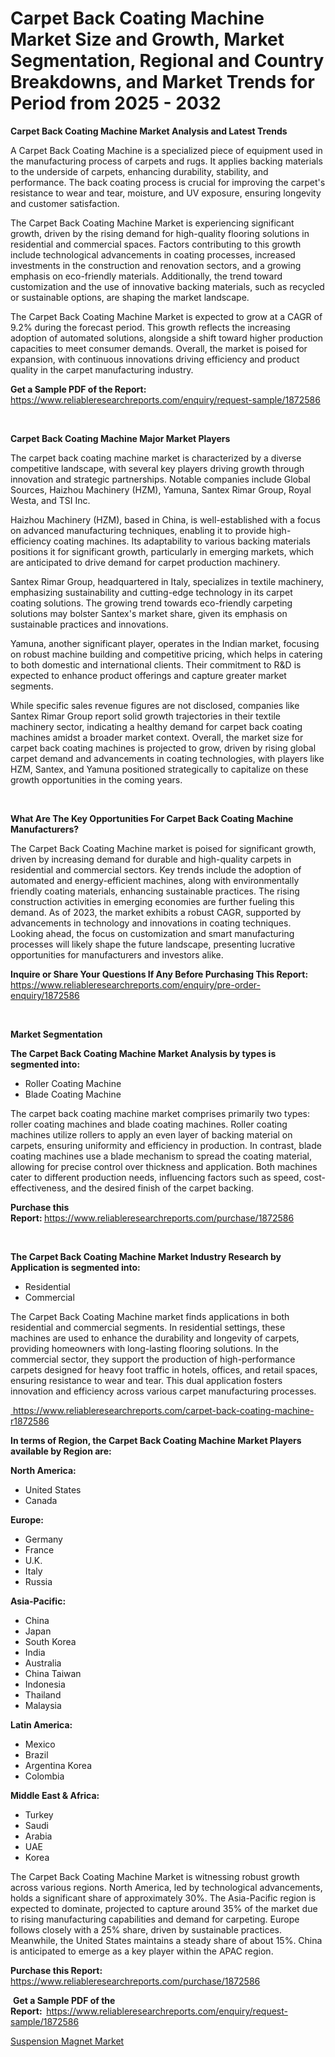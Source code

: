 <p><h1>Carpet Back Coating Machine Market Size and Growth, Market Segmentation, Regional and Country Breakdowns, and Market Trends for Period from 2025 -  2032</h1></p><p><strong>Carpet Back Coating Machine Market Analysis and Latest Trends</strong></p>
<p><p>A Carpet Back Coating Machine is a specialized piece of equipment used in the manufacturing process of carpets and rugs. It applies backing materials to the underside of carpets, enhancing durability, stability, and performance. The back coating process is crucial for improving the carpet's resistance to wear and tear, moisture, and UV exposure, ensuring longevity and customer satisfaction.</p><p>The Carpet Back Coating Machine Market is experiencing significant growth, driven by the rising demand for high-quality flooring solutions in residential and commercial spaces. Factors contributing to this growth include technological advancements in coating processes, increased investments in the construction and renovation sectors, and a growing emphasis on eco-friendly materials. Additionally, the trend toward customization and the use of innovative backing materials, such as recycled or sustainable options, are shaping the market landscape.</p><p>The Carpet Back Coating Machine Market is expected to grow at a CAGR of 9.2% during the forecast period. This growth reflects the increasing adoption of automated solutions, alongside a shift toward higher production capacities to meet consumer demands. Overall, the market is poised for expansion, with continuous innovations driving efficiency and product quality in the carpet manufacturing industry.</p></p>
<p><strong>Get a Sample PDF of the Report:&nbsp;</strong> <a href="https://www.reliableresearchreports.com/enquiry/request-sample/1872586?utm_campaign=3022&utm_medium=2&utm_source=Github&utm_content=ia&utm_term=08042025&utm_id=carpet-back-coating-machine">https://www.reliableresearchreports.com/enquiry/request-sample/1872586</a></p>
<p>&nbsp;</p>
<p><strong>Carpet Back Coating Machine Major Market Players</strong></p>
<p><p>The carpet back coating machine market is characterized by a diverse competitive landscape, with several key players driving growth through innovation and strategic partnerships. Notable companies include Global Sources, Haizhou Machinery (HZM), Yamuna, Santex Rimar Group, Royal Westa, and TSI Inc.</p><p>Haizhou Machinery (HZM), based in China, is well-established with a focus on advanced manufacturing techniques, enabling it to provide high-efficiency coating machines. Its adaptability to various backing materials positions it for significant growth, particularly in emerging markets, which are anticipated to drive demand for carpet production machinery.</p><p>Santex Rimar Group, headquartered in Italy, specializes in textile machinery, emphasizing sustainability and cutting-edge technology in its carpet coating solutions. The growing trend towards eco-friendly carpeting solutions may bolster Santex's market share, given its emphasis on sustainable practices and innovations.</p><p>Yamuna, another significant player, operates in the Indian market, focusing on robust machine building and competitive pricing, which helps in catering to both domestic and international clients. Their commitment to R&D is expected to enhance product offerings and capture greater market segments.</p><p>While specific sales revenue figures are not disclosed, companies like Santex Rimar Group report solid growth trajectories in their textile machinery sector, indicating a healthy demand for carpet back coating machines amidst a broader market context. Overall, the market size for carpet back coating machines is projected to grow, driven by rising global carpet demand and advancements in coating technologies, with players like HZM, Santex, and Yamuna positioned strategically to capitalize on these growth opportunities in the coming years.</p></p>
<p>&nbsp;</p>
<p><strong>What Are The Key Opportunities For Carpet Back Coating Machine Manufacturers?</strong></p>
<p><p>The Carpet Back Coating Machine market is poised for significant growth, driven by increasing demand for durable and high-quality carpets in residential and commercial sectors. Key trends include the adoption of automated and energy-efficient machines, along with environmentally friendly coating materials, enhancing sustainable practices. The rising construction activities in emerging economies are further fueling this demand. As of 2023, the market exhibits a robust CAGR, supported by advancements in technology and innovations in coating techniques. Looking ahead, the focus on customization and smart manufacturing processes will likely shape the future landscape, presenting lucrative opportunities for manufacturers and investors alike.</p></p>
<p><strong>Inquire or Share Your Questions If Any Before Purchasing This Report:</strong> <a href="https://www.reliableresearchreports.com/enquiry/pre-order-enquiry/1872586?utm_campaign=3022&utm_medium=2&utm_source=Github&utm_content=ia&utm_term=08042025&utm_id=carpet-back-coating-machine">https://www.reliableresearchreports.com/enquiry/pre-order-enquiry/1872586</a></p>
<p>&nbsp;</p>
<p><strong>Market Segmentation</strong></p>
<p><strong>The Carpet Back Coating Machine Market Analysis by types is segmented into:</strong></p>
<p><ul><li>Roller Coating Machine</li><li>Blade Coating Machine</li></ul></p>
<p><p>The carpet back coating machine market comprises primarily two types: roller coating machines and blade coating machines. Roller coating machines utilize rollers to apply an even layer of backing material on carpets, ensuring uniformity and efficiency in production. In contrast, blade coating machines use a blade mechanism to spread the coating material, allowing for precise control over thickness and application. Both machines cater to different production needs, influencing factors such as speed, cost-effectiveness, and the desired finish of the carpet backing.</p></p>
<p><strong>Purchase this Report:&nbsp;</strong><a href="https://www.reliableresearchreports.com/purchase/1872586?utm_campaign=3022&utm_medium=2&utm_source=Github&utm_content=ia&utm_term=08042025&utm_id=carpet-back-coating-machine">https://www.reliableresearchreports.com/purchase/1872586</a></p>
<p>&nbsp;</p>
<p><strong>The Carpet Back Coating Machine Market Industry Research by Application is segmented into:</strong></p>
<p><ul><li>Residential</li><li>Commercial</li></ul></p>
<p><p>The Carpet Back Coating Machine market finds applications in both residential and commercial segments. In residential settings, these machines are used to enhance the durability and longevity of carpets, providing homeowners with long-lasting flooring solutions. In the commercial sector, they support the production of high-performance carpets designed for heavy foot traffic in hotels, offices, and retail spaces, ensuring resistance to wear and tear. This dual application fosters innovation and efficiency across various carpet manufacturing processes.</p></p>
<p><a href="https://www.reliableresearchreports.com/carpet-back-coating-machine-r1872586?utm_campaign=3022&utm_medium=2&utm_source=Github&utm_content=ia&utm_term=08042025&utm_id=carpet-back-coating-machine">&nbsp;https://www.reliableresearchreports.com/carpet-back-coating-machine-r1872586</a></p>
<p><strong>In terms of Region, the Carpet Back Coating Machine Market Players available by Region are:</strong></p>
<p>
    <p> <strong> North America: </strong>
        <ul>
            <li>United States</li>
            <li>Canada</li>
        </ul>
        </p> 
    <p> <strong> Europe: </strong>
        <ul>
            <li>Germany</li>
            <li>France</li>
            <li>U.K.</li>
            <li>Italy</li>
            <li>Russia</li>
        </ul>
        </p> 
    <p> <strong> Asia-Pacific: </strong>
        <ul>
            <li>China</li>
            <li>Japan</li>
            <li>South Korea</li>
            <li>India</li>
            <li>Australia</li>
            <li>China Taiwan</li>
            <li>Indonesia</li>
            <li>Thailand</li>
            <li>Malaysia</li>
        </ul>
        </p> 
    <p> <strong> Latin America: </strong>
        <ul>
            <li>Mexico</li>
            <li>Brazil</li>
            <li>Argentina Korea</li>
            <li>Colombia</li>
        </ul>
        </p> 
    <p> <strong> Middle East & Africa: </strong>
        <ul>
            <li>Turkey</li>
            <li>Saudi</li>
            <li>Arabia</li>
            <li>UAE</li>
            <li>Korea</li>
        </ul>
    </p>
    </p>
<p><p>The Carpet Back Coating Machine Market is witnessing robust growth across various regions. North America, led by technological advancements, holds a significant share of approximately 30%. The Asia-Pacific region is expected to dominate, projected to capture around 35% of the market due to rising manufacturing capabilities and demand for carpeting. Europe follows closely with a 25% share, driven by sustainable practices. Meanwhile, the United States maintains a steady share of about 15%. China is anticipated to emerge as a key player within the APAC region.</p></p>
<p><strong>Purchase this Report: </strong><a href="https://www.reliableresearchreports.com/purchase/1872586?utm_campaign=3022&utm_medium=2&utm_source=Github&utm_content=ia&utm_term=08042025&utm_id=carpet-back-coating-machine">https://www.reliableresearchreports.com/purchase/1872586</a></p>
<p>&nbsp;<strong>Get a Sample PDF of the Report:&nbsp;&nbsp;</strong><a href="https://www.reliableresearchreports.com/enquiry/request-sample/1872586?utm_campaign=3022&utm_medium=2&utm_source=Github&utm_content=ia&utm_term=08042025&utm_id=carpet-back-coating-machine">https://www.reliableresearchreports.com/enquiry/request-sample/1872586</a></p>
<p><strong></strong></p>
<p><p><a href="https://github.com/paljuhubeyde/Market-Research-Report-List-1/blob/main/suspension-magnet-market.md?utm_campaign=3022&utm_medium=2&utm_source=Github&utm_content=ia&utm_term=08042025&utm_id=carpet-back-coating-machine">Suspension Magnet Market</a></p></p>